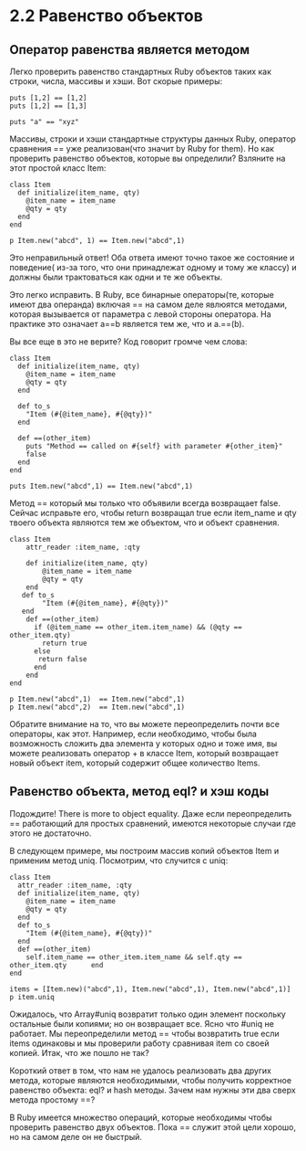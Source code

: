 ﻿# 2.2 Равенство объектов ##

## Оператор равенства является методом ##
Легко проверить равенство стандартных Ruby объектов таких как строки, числа, массивы и хэши. Вот скорые примеры:

	puts [1,2] == [1,2]
	puts [1,2] == [1,3]

	puts "a" == "xyz"

Массивы, строки и хэши стандартные структуры данных Ruby, оператор сравнения == уже реализован(что значит by Ruby for them). Но как проверить равенство объектов, которые вы определили? Взляните на этот простой класс Item:

	class Item
	  def initialize(item_name, qty)
	    @item_name = item_name
	    @qty = qty
	  end
	end

	p Item.new("abcd", 1) == Item.new("abcd",1)

Это неправильный ответ! Оба ответа имеют точно такое же состояние и поведение( из-за того, что они принадлежат одному и тому же классу) и должны были трактоваться как одни и те же объекты.

Это легко исправить. В Ruby, все бинарные операторы(те, которые имеют два операнда) включая == на самом деле явлюятся методами, которая вызывается от параметра с левой стороны оператора. На практике это означает a==b является тем же, что и a.==(b).

Вы все еще в это не верите? Код говорит громче чем слова:

	class Item
	  def initialize(item_name, qty)
	    @item_name = item_name
	    @qty = qty
	  end

	  def to_s
	    "Item (#{@item_name}, #{@qty})"
	  end

	  def ==(other_item)
	    puts "Method == called on #{self} with parameter #{other_item}"
	    false
	  end
	end

	puts Item.new("abcd",1) == Item.new("abcd",1)

Метод == который мы только что объявили всегда возвращает false. Сейчас исправьте его, чтобы return возвращал true если item_name и qty твоего объекта являются тем же объектом, что и объект сравнения.

	class Item
	    attr_reader :item_name, :qty
    
	    def initialize(item_name, qty)
	        @item_name = item_name
	        @qty = qty
	    end
 	   def to_s
	        "Item (#{@item_name}, #{@qty})"
 	   end
	    def ==(other_item)
	      if (@item_name == other_item.item_name) && (@qty == other_item.qty)
	        return true 
	      else
 	       return false
	      end
	    end
	end

	p Item.new("abcd",1)  == Item.new("abcd",1)
	p Item.new("abcd",2)  == Item.new("abcd",1)

Обратите внимание на то, что вы можете переопределить почти все операторы, как этот. Например, если необходимо, чтобы была возможность сложить два элемента у которых одно и тоже имя, вы можете реализовать оператор + в классе Item, который возвращает новый объект item, который содержит общее количество Items. 		

## Равенство объекта, метод eql? и хэш коды ##

Подождите! There is more to object equality. Даже если переопределить == работающий для простых сравнений, имеются некоторые случаи где этого не достаточно.

В следующем примере, мы построим массив копий объектов Item и применим метод uniq. Посмотрим, что случится с uniq:

	class Item
	  attr_reader :item_name, :qty
	  def initialize(item_name, qty)
	    @item_name = item_name
	    @qty = qty
	  end
	  def to_s
	    "Item (#{@item_name}, #{@qty})"
	  end
	  def ==(other_item)
	    self.item_name == other_item.item_name && self.qty == other_item.qty	  end
	end

	items = [Item.new)("abcd",1), Item.new("abcd",1), Item.new("abcd",1)]
	p item.uniq

Ожидалось, что Array#uniq возвратит только один элемент поскольку остальные были копиями; но он возвращает все. Ясно что #uniq не работает. Мы переопределили метод == чтобы возвратить true если items одинаковы и мы проверили работу сравнивая item со своей копией. Итак, что же пошло не так?

Короткий ответ в том, что нам не удалось реализовать два других метода, которые являются необходимыми, чтобы получить корректное равенство объекта: eql? и hash методы. Зачем нам нужны эти два сверх метода простому ==?

В Ruby имеется множество операций, которые необходимы чтобы проверить равенство двух объектов. Пока == служит этой цели хорошо, но на самом деле он не быстрый. 


